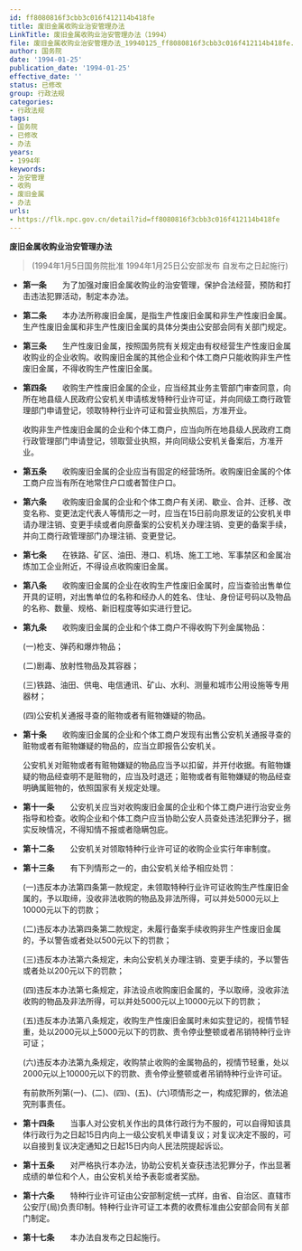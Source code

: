 ```yaml
---
id: ff8080816f3cbb3c016f412114b418fe
title: 废旧金属收购业治安管理办法
LinkTitle: 废旧金属收购业治安管理办法（1994）
file: 废旧金属收购业治安管理办法_19940125_ff8080816f3cbb3c016f412114b418fe.docx
author: 国务院
date: '1994-01-25'
publication_date: '1994-01-25'
effective_date: ''
status: 已修改
group: 行政法规
categories:
- 行政法规
tags:
- 国务院
- 已修改
- 办法
years:
- 1994年
keywords:
- 治安管理
- 收购
- 废旧金属
- 办法
urls:
- https://flk.npc.gov.cn/detail?id=ff8080816f3cbb3c016f412114b418fe
---
```


**废旧金属收购业治安管理办法**

> (1994年1月5日国务院批准 1994年1月25日公安部发布 自发布之日起施行)

- **第一条**　　为了加强对废旧金属收购业的治安管理，保护合法经营，预防和打击违法犯罪活动，制定本办法。

- **第二条**　　本办法所称废旧金属，是指生产性废旧金属和非生产性废旧金属。生产性废旧金属和非生产性废旧金属的具体分类由公安部会同有关部门规定。

- **第三条**　　生产性废旧金属，按照国务院有关规定由有权经营生产性废旧金属收购业的企业收购。收购废旧金属的其他企业和个体工商户只能收购非生产性废旧金属，不得收购生产性废旧金属。

- **第四条**　　收购生产性废旧金属的企业，应当经其业务主管部门审查同意，向所在地县级人民政府公安机关申请核发特种行业许可证，并向同级工商行政管理部门申请登记，领取特种行业许可证和营业执照后，方准开业。

  收购非生产性废旧金属的企业和个体工商户，应当向所在地县级人民政府工商行政管理部门申请登记，领取营业执照，并向同级公安机关备案后，方准开业。

- **第五条**　　收购废旧金属的企业应当有固定的经营场所。收购废旧金属的个体工商户应当有所在地常住户口或者暂住户口。

- **第六条**　　收购废旧金属的企业和个体工商户有关闭、歇业、合并、迁移、改变名称、变更法定代表人等情形之一时，应当在15日前向原发证的公安机关申请办理注销、变更手续或者向原备案的公安机关办理注销、变更的备案手续，并向工商行政管理部门办理注销、变更登记。

- **第七条**　　在铁路、矿区、油田、港口、机场、施工工地、军事禁区和金属冶炼加工企业附近，不得设点收购废旧金属。

- **第八条**　　收购废旧金属的企业在收购生产性废旧金属时，应当查验出售单位开具的证明，对出售单位的名称和经办人的姓名、住址、身份证号码以及物品的名称、数量、规格、新旧程度等如实进行登记。

- **第九条**　　收购废旧金属的企业和个体工商户不得收购下列金属物品：

  (一)枪支、弹药和爆炸物品；

  (二)剧毒、放射性物品及其容器；

  (三)铁路、油田、供电、电信通讯、矿山、水利、测量和城市公用设施等专用器材；

  (四)公安机关通报寻查的赃物或者有赃物嫌疑的物品。

- **第十条**　　收购废旧金属的企业和个体工商户发现有出售公安机关通报寻查的赃物或者有赃物嫌疑的物品的，应当立即报告公安机关。

  公安机关对赃物或者有赃物嫌疑的物品应当予以扣留，并开付收据。有赃物嫌疑的物品经查明不是赃物的，应当及时退还；赃物或者有赃物嫌疑的物品经查明确属赃物的，依照国家有关规定处理。

- **第十一条**　　公安机关应当对收购废旧金属的企业和个体工商户进行治安业务指导和检查。收购企业和个体工商户应当协助公安人员查处违法犯罪分子，据实反映情况，不得知情不报或者隐瞒包庇。

- **第十二条**　　公安机关对领取特种行业许可证的收购企业实行年审制度。

- **第十三条**　　有下列情形之一的，由公安机关给予相应处罚：

  (一)违反本办法第四条第一款规定，未领取特种行业许可证收购生产性废旧金属的，予以取缔，没收非法收购的物品及非法所得，可以并处5000元以上10000元以下的罚款；

  (二)违反本办法第四条第二款规定，未履行备案手续收购非生产性废旧金属的，予以警告或者处以500元以下的罚款；

  (三)违反本办法第六条规定，未向公安机关办理注销、变更手续的，予以警告或者处以200元以下的罚款；

  (四)违反本办法第七条规定，非法设点收购废旧金属的，予以取缔，没收非法收购的物品及非法所得，可以并处5000元以上10000元以下的罚款；

  (五)违反本办法第八条规定，收购生产性废旧金属时未如实登记的，视情节轻重，处以2000元以上5000元以下的罚款、责令停业整顿或者吊销特种行业许可证；

  (六)违反本办法第九条规定，收购禁止收购的金属物品的，视情节轻重，处以2000元以上10000元以下的罚款、责令停业整顿或者吊销特种行业许可证。

  有前款所列第(一)、(二)、(四)、(五)、(六)项情形之一，构成犯罪的，依法追究刑事责任。

- **第十四条**　　当事人对公安机关作出的具体行政行为不服的，可以自得知该具体行政行为之日起15日内向上一级公安机关申请复议；对复议决定不服的，可以自接到复议决定通知之日起15日内向人民法院提起诉讼。

- **第十五条**　　对严格执行本办法，协助公安机关查获违法犯罪分子，作出显著成绩的单位和个人，由公安机关给予表彰或者奖励。

- **第十六条**　　特种行业许可证由公安部制定统一式样，由省、自治区、直辖市公安厅(局)负责印制。特种行业许可证工本费的收费标准由公安部会同有关部门制定。

- **第十七条**　　本办法自发布之日起施行。
